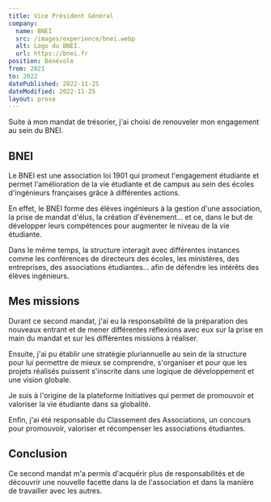 ```yaml
---
title: Vice Président Général
company:
  name: BNEI
  src: /images/experience/bnei.webp
  alt: Logo du BNEI.
  url: https://bnei.fr
position: Bénévole
from: 2021
to: 2022
datePublished: 2022-11-25
dateModified: 2022-11-25
layout: prose
---
```


Suite à mon mandat de trésorier, j'ai choisi de renouveler mon engagement au sein du BNEI.

<!-- more -->

## BNEI


Le BNEI est une association loi 1901 qui promeut l'engagement étudiante et permet l'amélioration de la vie étudiante et de campus au sein des écoles d'ingénieurs françaises grâce à différentes actions.

En effet, le BNEI forme des élèves ingénieurs à la gestion d'une association, la prise de mandat d'élus, la création d'évènement... et ce, dans le but de développer leurs compétences pour augmenter le niveau de la vie étudiante.

Dans le même temps, la structure interagit avec différentes instances comme les conférences de directeurs des écoles, les ministères, des entreprises, des associations étudiantes... afin de défendre les intérêts des élèves ingénieurs.

## Mes missions

Durant ce second mandat, j'ai eu la responsabilité de la préparation des nouveaux entrant et de mener différentes réflexions avec eux sur la prise en main du mandat et sur les différentes missions à réaliser.

Ensuite, j'ai pu établir une stratégie pluriannuelle au sein de la structure pour lui permettre de mieux se comprendre, s'organiser et pour que les projets réalisés puissent s'inscrite dans une logique de développement et une vision globale.

Je suis à l'origine de la plateforme Initiatives qui permet de promouvoir et valoriser la vie étudiante dans sa globalité.

Enfin, j'ai été responsable du Classement des Associations, un concours pour promouvoir, valoriser et récompenser les associations étudiantes.

## Conclusion

Ce second mandat m'a permis d'acquérir plus de responsabilités et de découvrir une nouvelle facette dans la de l'association et dans la manière de travailler avec les autres.
